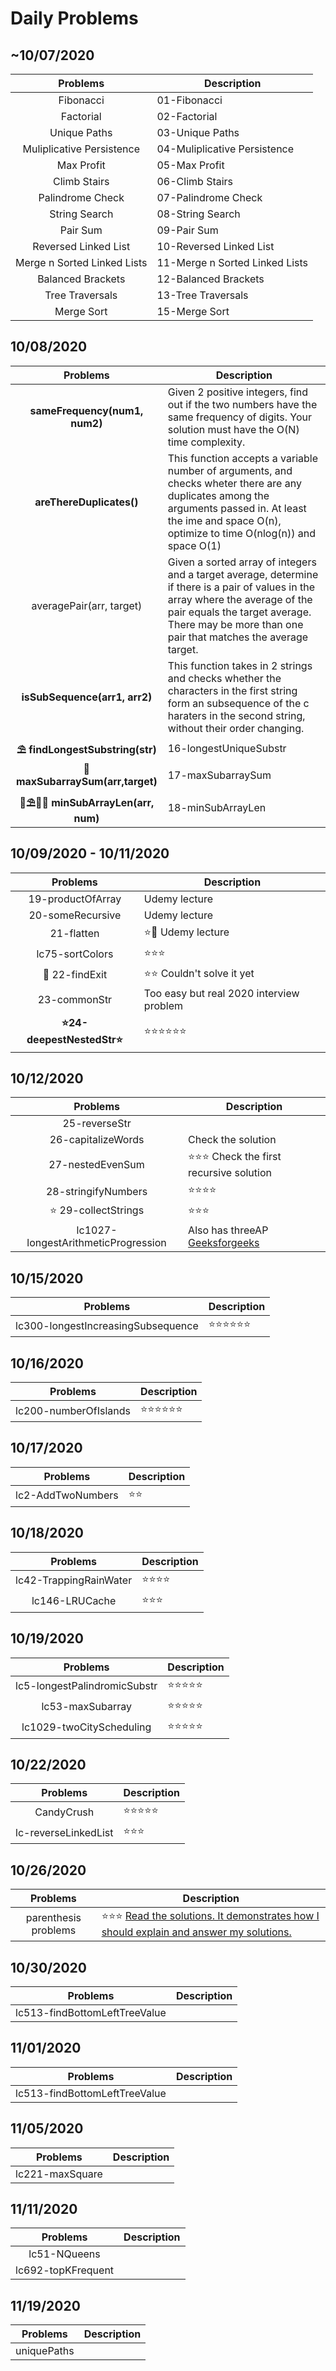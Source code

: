 # Daily Problems

## ~10/07/2020

|Problems                          |Description                                       |
|:--------------------------------:|--------------------------------------------------|
|Fibonacci |01-Fibonacci
|Factorial |02-Factorial
|Unique Paths |03-Unique Paths
|Muliplicative Persistence |04-Muliplicative Persistence|
|Max Profit |05-Max Profit|
|Climb Stairs |06-Climb Stairs|
|Palindrome Check |07-Palindrome Check|
|String Search |08-String Search|
|Pair Sum |09-Pair Sum|
|Reversed Linked List |10-Reversed Linked List|
|Merge n Sorted Linked Lists |11-Merge n Sorted Linked Lists|
|Balanced Brackets |12-Balanced Brackets|
|Tree Traversals |13-Tree Traversals|
|Merge Sort| 15-Merge Sort|

## 10/08/2020

|Problems                          |Description                                       |
|:--------------------------------:|--------------------------------------------------|
|**sameFrequency(num1, num2)** | Given 2 positive integers, find out if the two numbers have the same frequency of digits. Your solution must have the O(N) time complexity.|
|**areThereDuplicates()** | This function accepts a variable number of arguments, and checks wheter there are any duplicates among the arguments passed in. At least the ime and space O(n), optimize to time O(nlog(n)) and space O(1)|
|averagePair(arr, target) | Given a sorted array of integers and a target average, determine if there is a pair of values in the array where the average of the pair equals the target average. There may be more than one pair that matches the average target.|
|**isSubSequence(arr1, arr2)** | This function takes in 2 strings and checks whether the characters in the first string form an subsequence of the c haraters in the second string, without their order changing.|
|**⛱ findLongestSubstring(str)** | 16-longestUniqueSubstr|
|**🎯 maxSubarraySum(arr,target)**| 17-maxSubarraySum|
|**🌵⛱💆‍♀️ minSubArrayLen(arr, num)** | 18-minSubArrayLen|

## 10/09/2020 - 10/11/2020

|Problems                          |Description                                       |
|:--------------------------------:|--------------------------------------------------|
|19-productOfArray                 | Udemy lecture                                    |
|20-someRecursive                  | Udemy lecture                                    |
|21-flatten                        | ⭐️🌵 Udemy lecture                                |
| lc75-sortColors                  | ⭐️⭐️⭐️                                           |
|🐙 22-findExit                    | ⭐️⭐️ Couldn't solve it yet                        |
| 23-commonStr                     | Too easy but real 2020 interview problem         |
|**⭐️24-deepestNestedStr⭐️**       | ⭐️⭐️⭐️⭐️⭐️⭐️                                        |

## 10/12/2020

|Problems                          |Description                                       |
|:--------------------------------:|--------------------------------------------------|
|25-reverseStr                     |                                                  |
|26-capitalizeWords                | Check the solution                               |
|27-nestedEvenSum                  | ⭐️⭐️⭐️ Check the first recursive solution         |
|28-stringifyNumbers               | ⭐️⭐️⭐️⭐️  |
|⭐ 29-collectStrings              | ⭐️⭐️⭐ |
|lc1027-longestArithmeticProgression   | Also has threeAP [Geeksforgeeks](https://www.geeksforgeeks.org/longest-arithmetic-progression-dp-35/)  |

## 10/15/2020

|Problems                          |Description                                       |
|:--------------------------------:|--------------------------------------------------|
|lc300-longestIncreasingSubsequence| ⭐️⭐️⭐⭐⭐⭐                                       |

## 10/16/2020

|Problems                          |Description                                       |
|:--------------------------------:|--------------------------------------------------|
|lc200-numberOfIslands            | ⭐️⭐️⭐⭐⭐⭐                                        |

## 10/17/2020

|Problems                          |Description                                       |
|:--------------------------------:|--------------------------------------------------|
|lc2-AddTwoNumbers                 | ⭐⭐                                              |

## 10/18/2020

|Problems                          |Description                                       |
|:--------------------------------:|--------------------------------------------------|
|lc42-TrappingRainWater            | ⭐⭐⭐⭐                                          |
|lc146-LRUCache                   | ⭐⭐⭐                                            |

## 10/19/2020

|Problems                          |Description                                       |
|:--------------------------------:|--------------------------------------------------|
|lc5-longestPalindromicSubstr      | ⭐⭐⭐⭐⭐                                        |
|lc53-maxSubarray                  | ⭐⭐⭐⭐⭐                                        |
|lc1029-twoCityScheduling          | ⭐⭐⭐⭐⭐                                        |

## 10/22/2020

|Problems                          |Description                                       |
|:--------------------------------:|--------------------------------------------------|
|CandyCrush                        | ⭐⭐⭐⭐⭐                                         |
|lc-reverseLinkedList              | ⭐⭐⭐                                            |

## 10/26/2020

|Problems                          |Description                                       |
|:--------------------------------:|--------------------------------------------------|
| parenthesis problems | ⭐⭐⭐ [Read the solutions. It demonstrates how I should explain and answer my solutions.](https://leetcode.com/problems/minimum-remove-to-make-valid-parentheses/solution/)|

## 10/30/2020

|Problems                          |Description                                       |
|:--------------------------------:|--------------------------------------------------|
| lc513-findBottomLeftTreeValue    |  |

## 11/01/2020

|Problems                          |Description                                       |
|:--------------------------------:|--------------------------------------------------|
| lc513-findBottomLeftTreeValue    |  |

## 11/05/2020

|Problems                          |Description                                       |
|:--------------------------------:|--------------------------------------------------|
| lc221-maxSquare                  |  |

## 11/11/2020

|Problems                          |Description                                       |
|:--------------------------------:|--------------------------------------------------|
| lc51-NQueens                     |  |
| lc692-topKFrequent               |  |


## 11/19/2020

|Problems                          |Description                                       |
|:--------------------------------:|--------------------------------------------------|
|uniquePaths                       ||

